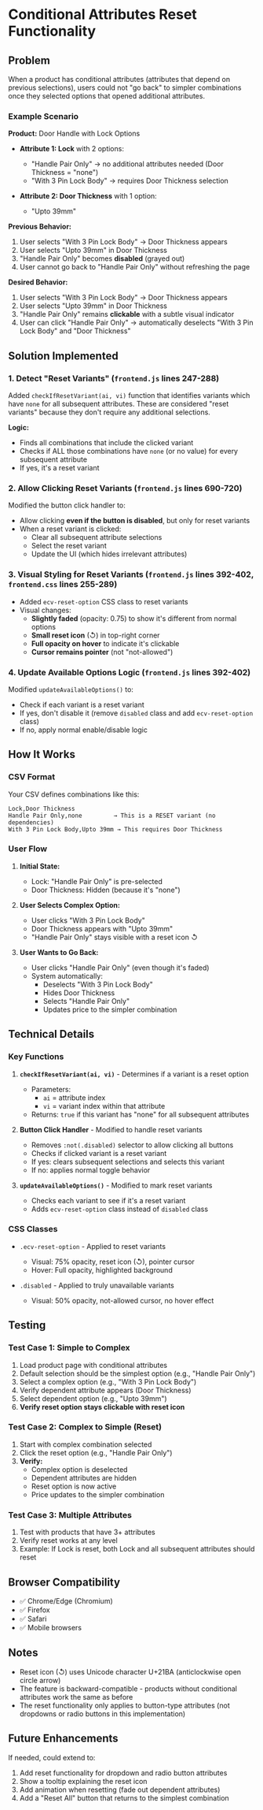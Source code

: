 # Conditional Attributes Reset Functionality

## Problem

When a product has conditional attributes (attributes that depend on previous selections), users could not "go back" to simpler combinations once they selected options that opened additional attributes.

### Example Scenario

**Product:** Door Handle with Lock Options
- **Attribute 1: Lock** with 2 options:
  - "Handle Pair Only" → no additional attributes needed (Door Thickness = "none")
  - "With 3 Pin Lock Body" → requires Door Thickness selection
  
- **Attribute 2: Door Thickness** with 1 option:
  - "Upto 39mm"

**Previous Behavior:**
1. User selects "With 3 Pin Lock Body" → Door Thickness appears
2. User selects "Upto 39mm" in Door Thickness
3. "Handle Pair Only" becomes **disabled** (grayed out)
4. User cannot go back to "Handle Pair Only" without refreshing the page

**Desired Behavior:**
1. User selects "With 3 Pin Lock Body" → Door Thickness appears
2. User selects "Upto 39mm" in Door Thickness
3. "Handle Pair Only" remains **clickable** with a subtle visual indicator
4. User can click "Handle Pair Only" → automatically deselects "With 3 Pin Lock Body" and "Door Thickness"

## Solution Implemented

### 1. **Detect "Reset Variants"** (`frontend.js` lines 247-288)

Added `checkIfResetVariant(ai, vi)` function that identifies variants which have `none` for all subsequent attributes. These are considered "reset variants" because they don't require any additional selections.

**Logic:**
- Finds all combinations that include the clicked variant
- Checks if ALL those combinations have `none` (or no value) for every subsequent attribute
- If yes, it's a reset variant

### 2. **Allow Clicking Reset Variants** (`frontend.js` lines 690-720)

Modified the button click handler to:
- Allow clicking **even if the button is disabled**, but only for reset variants
- When a reset variant is clicked:
  - Clear all subsequent attribute selections
  - Select the reset variant
  - Update the UI (which hides irrelevant attributes)

### 3. **Visual Styling for Reset Variants** (`frontend.js` lines 392-402, `frontend.css` lines 255-289)

- Added `ecv-reset-option` CSS class to reset variants
- Visual changes:
  - **Slightly faded** (opacity: 0.75) to show it's different from normal options
  - **Small reset icon** (↺) in top-right corner
  - **Full opacity on hover** to indicate it's clickable
  - **Cursor remains pointer** (not "not-allowed")

### 4. **Update Available Options Logic** (`frontend.js` lines 392-402)

Modified `updateAvailableOptions()` to:
- Check if each variant is a reset variant
- If yes, don't disable it (remove `disabled` class and add `ecv-reset-option` class)
- If no, apply normal enable/disable logic

## How It Works

### CSV Format

Your CSV defines combinations like this:

```csv
Lock,Door Thickness
Handle Pair Only,none         → This is a RESET variant (no dependencies)
With 3 Pin Lock Body,Upto 39mm → This requires Door Thickness
```

### User Flow

1. **Initial State:**
   - Lock: "Handle Pair Only" is pre-selected
   - Door Thickness: Hidden (because it's "none")

2. **User Selects Complex Option:**
   - User clicks "With 3 Pin Lock Body"
   - Door Thickness appears with "Upto 39mm"
   - "Handle Pair Only" stays visible with a reset icon ↺

3. **User Wants to Go Back:**
   - User clicks "Handle Pair Only" (even though it's faded)
   - System automatically:
     - Deselects "With 3 Pin Lock Body"
     - Hides Door Thickness
     - Selects "Handle Pair Only"
     - Updates price to the simpler combination

## Technical Details

### Key Functions

1. **`checkIfResetVariant(ai, vi)`** - Determines if a variant is a reset option
   - Parameters:
     - `ai` = attribute index
     - `vi` = variant index within that attribute
   - Returns: `true` if this variant has "none" for all subsequent attributes

2. **Button Click Handler** - Modified to handle reset variants
   - Removes `:not(.disabled)` selector to allow clicking all buttons
   - Checks if clicked variant is a reset variant
   - If yes: clears subsequent selections and selects this variant
   - If no: applies normal toggle behavior

3. **`updateAvailableOptions()`** - Modified to mark reset variants
   - Checks each variant to see if it's a reset variant
   - Adds `ecv-reset-option` class instead of `disabled` class

### CSS Classes

- `.ecv-reset-option` - Applied to reset variants
  - Visual: 75% opacity, reset icon (↺), pointer cursor
  - Hover: Full opacity, highlighted background
  
- `.disabled` - Applied to truly unavailable variants
  - Visual: 50% opacity, not-allowed cursor, no hover effect

## Testing

### Test Case 1: Simple to Complex
1. Load product page with conditional attributes
2. Default selection should be the simplest option (e.g., "Handle Pair Only")
3. Select a complex option (e.g., "With 3 Pin Lock Body")
4. Verify dependent attribute appears (Door Thickness)
5. Select dependent option (e.g., "Upto 39mm")
6. **Verify reset option stays clickable with reset icon**

### Test Case 2: Complex to Simple (Reset)
1. Start with complex combination selected
2. Click the reset option (e.g., "Handle Pair Only")
3. **Verify:**
   - Complex option is deselected
   - Dependent attributes are hidden
   - Reset option is now active
   - Price updates to the simpler combination

### Test Case 3: Multiple Attributes
1. Test with products that have 3+ attributes
2. Verify reset works at any level
3. Example: If Lock is reset, both Lock and all subsequent attributes should reset

## Browser Compatibility

- ✅ Chrome/Edge (Chromium)
- ✅ Firefox
- ✅ Safari
- ✅ Mobile browsers

## Notes

- Reset icon (↺) uses Unicode character U+21BA (anticlockwise open circle arrow)
- The feature is backward-compatible - products without conditional attributes work the same as before
- The reset functionality only applies to button-type attributes (not dropdowns or radio buttons in this implementation)

## Future Enhancements

If needed, could extend to:
1. Add reset functionality for dropdown and radio button attributes
2. Show a tooltip explaining the reset icon
3. Add animation when resetting (fade out dependent attributes)
4. Add a "Reset All" button that returns to the simplest combination
